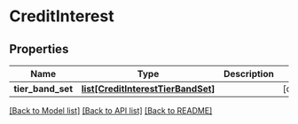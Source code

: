 # CreditInterest

## Properties
Name | Type | Description | Notes
------------ | ------------- | ------------- | -------------
**tier_band_set** | [**list[CreditInterestTierBandSet]**](CreditInterestTierBandSet.md) |  | [optional] 

[[Back to Model list]](../README.md#documentation-for-models) [[Back to API list]](../README.md#documentation-for-api-endpoints) [[Back to README]](../README.md)


